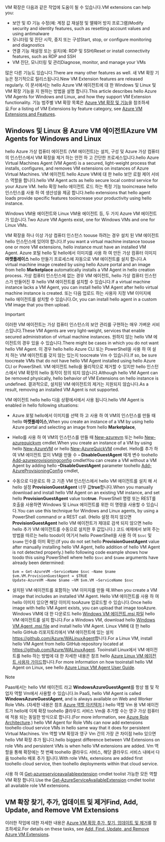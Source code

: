 

<span data-ttu-id="39f46-101">VM 확장은 다음과 같은 작업에 도움이 될 수 있습니다.</span><span class="sxs-lookup"><span data-stu-id="39f46-101">VM extensions can help you:</span></span>

* <span data-ttu-id="39f46-102">보안 및 ID 기능 수정(예: 계정 값 재설정 및 맬웨어 방지 프로그램)</span><span class="sxs-lookup"><span data-stu-id="39f46-102">Modify security and identity features, such as resetting account values and using antimalware</span></span>
* <span data-ttu-id="39f46-103">모니터링 및 진단 시작, 중지 또는 구성</span><span class="sxs-lookup"><span data-stu-id="39f46-103">Start, stop, or configure monitoring and diagnostics</span></span>
* <span data-ttu-id="39f46-104">연결 기능 재설정 또는 설치(예: RDP 및 SSH)</span><span class="sxs-lookup"><span data-stu-id="39f46-104">Reset or install connectivity features, such as RDP and SSH</span></span>
* <span data-ttu-id="39f46-105">VM 진단, 모니터링 및 관리</span><span class="sxs-lookup"><span data-stu-id="39f46-105">Diagnose, monitor, and manage your VMs</span></span>

<span data-ttu-id="39f46-106">많은 다른 기능도 있습니다.</span><span class="sxs-lookup"><span data-stu-id="39f46-106">There are many other features as well.</span></span> <span data-ttu-id="39f46-107">새 VM 확장 기능은 정기적으로 릴리스됩니다.</span><span class="sxs-lookup"><span data-stu-id="39f46-107">New VM Extension features are released regularly.</span></span> <span data-ttu-id="39f46-108">이 문서에서는 hello Azure VM 에이전트에 대 한 Windows 및 Linux 및 VM 확장 기능을 지 원하는 방법을 설명 합니다.</span><span class="sxs-lookup"><span data-stu-id="39f46-108">This article describes hello Azure VM Agents for Windows and Linux, and how they support VM Extension functionality.</span></span> <span data-ttu-id="39f46-109">기능 범주별 VM 확장 목록은 [Azure VM 확장 및 기능](../articles/virtual-machines/windows/extensions-features.md?toc=%2fazure%2fvirtual-machines%2fwindows%2ftoc.json)을 참조하세요.</span><span class="sxs-lookup"><span data-stu-id="39f46-109">For a listing of VM Extensions by feature category, see [Azure VM Extensions and Features](../articles/virtual-machines/windows/extensions-features.md?toc=%2fazure%2fvirtual-machines%2fwindows%2ftoc.json).</span></span>

## <a name="azure-vm-agents-for-windows-and-linux"></a><span data-ttu-id="39f46-110">Windows 및 Linux 용 Azure VM 에이전트</span><span class="sxs-lookup"><span data-stu-id="39f46-110">Azure VM Agents for Windows and Linux</span></span>
<span data-ttu-id="39f46-111">hello Azure 가상 컴퓨터 에이전트 (VM 에이전트)는 설치, 구성 및 Azure 가상 컴퓨터의 인스턴스에서 VM 확장을 제거 하는 안전 하 고 간단한 프로세스입니다.</span><span class="sxs-lookup"><span data-stu-id="39f46-111">hello Azure Virtual Machines Agent (VM Agent) is a secured, light-weight process that installs, configures, and removes VM extensions on instances of Azure Virtual Machines.</span></span> <span data-ttu-id="39f46-112">VM 에이전트 hello Azure VM에 대 한 hello 보안 로컬 제어 서비스 역할을 합니다.</span><span class="sxs-lookup"><span data-stu-id="39f46-112">hello VM Agent acts as hello secure local control service for your Azure VM.</span></span> <span data-ttu-id="39f46-113">hello 확장 hello 에이전트 로드 하는 특정 기능 tooincrease hello 인스턴스를 사용 하 여 생산성을 제공 합니다.</span><span class="sxs-lookup"><span data-stu-id="39f46-113">hello extensions that hello agent loads provide specific features tooincrease your productivity using hello instance.</span></span>

<span data-ttu-id="39f46-114">Windows VM용 에이전트와 Linux VM용 에이전트 등, 두 가지 Azure VM 에이전트가 있습니다.</span><span class="sxs-lookup"><span data-stu-id="39f46-114">Two Azure VM Agents exist, one for Windows VMs and one for Linux VMs.</span></span>

<span data-ttu-id="39f46-115">VM 확장을 하나 이상 가상 컴퓨터 인스턴스 toouse 하려는 경우 설치 된 VM 에이전트 hello 인스턴스에 있어야 합니다.</span><span class="sxs-lookup"><span data-stu-id="39f46-115">If you want a virtual machine instance toouse one or more VM extensions, hello instance must have an installed VM Agent.</span></span> <span data-ttu-id="39f46-116">Azure 포털 hello 및 hello에서 이미지를 사용 하 여 만든 가상 컴퓨터 이미지 **마켓플레이스** hello 만들기 프로세스에 자동으로 VM 에이전트를 설치 합니다.</span><span class="sxs-lookup"><span data-stu-id="39f46-116">A virtual machine image created by using hello Azure portal and an image from hello **Marketplace** automatically installs a VM Agent in hello creation process.</span></span> <span data-ttu-id="39f46-117">가상 컴퓨터 인스턴스에 없는 경우 VM 에이전트, hello 가상 컴퓨터 인스턴스가 만들어진 후 hello VM 에이전트를 설치할 수 있습니다.</span><span class="sxs-lookup"><span data-stu-id="39f46-117">If a virtual machine instance lacks a VM Agent, you can install hello VM Agent after hello virtual machine instance is created.</span></span> <span data-ttu-id="39f46-118">또는 다음 업로드 하는 사용자 지정 VM 이미지에 hello 에이전트를 설치할 수 있습니다.</span><span class="sxs-lookup"><span data-stu-id="39f46-118">Or, you can install hello agent in a custom VM image that you then upload.</span></span>

> [!IMPORTANT]
> <span data-ttu-id="39f46-119">이러한 VM 에이전트는 가상 컴퓨터 인스턴스의 보안 관리를 구현하는 매우 가벼운 서비스입니다.</span><span class="sxs-lookup"><span data-stu-id="39f46-119">These VM Agents are very light-weight, services that enable secured administration of virtual machine instances.</span></span> <span data-ttu-id="39f46-120">원하지 않는 hello VM 에이전트의 경우 있을 수 있습니다.</span><span class="sxs-lookup"><span data-stu-id="39f46-120">There might be cases in which you do not want hello VM Agent.</span></span> <span data-ttu-id="39f46-121">이 경우 hello hello Azure CLI 또는 PowerShell을 사용 하 여 설치 하는 VM 에이전트를 갖지 않는 있는지 toocreate Vm 수 있습니다.</span><span class="sxs-lookup"><span data-stu-id="39f46-121">If so, be sure toocreate VMs that do not have hello VM Agent installed using hello Azure CLI or PowerShell.</span></span> <span data-ttu-id="39f46-122">VM 에이전트 hello을 물리적으로 제거할 수 있지만 hello 인스턴스에서 VM 확장의 hello 동작이 정의 되지 않습니다.</span><span class="sxs-lookup"><span data-stu-id="39f46-122">Although hello VM Agent can be removed physically, hello behavior of VM Extensions on hello instance is undefined.</span></span> <span data-ttu-id="39f46-123">결과적으로, 설치된 VM 에이전트의 제거는 지원되지 않습니다.</span><span class="sxs-lookup"><span data-stu-id="39f46-123">As a result, removing an installed VM Agent is not supported.</span></span>
>

<span data-ttu-id="39f46-124">VM 에이전트 hello hello 다음 상황에서에서 사용 됩니다.</span><span class="sxs-lookup"><span data-stu-id="39f46-124">hello VM Agent is enabled in hello following situations:</span></span>

* <span data-ttu-id="39f46-125">Azure 포털 hello에서 이미지를 선택 하 고 사용 하 여 VM의 인스턴스를 만들 때 hello **마켓플레이스**,</span><span class="sxs-lookup"><span data-stu-id="39f46-125">When you create an instance of a VM by using hello Azure portal and selecting an image from hello **Marketplace**,</span></span>
* <span data-ttu-id="39f46-126">Hello를 사용 하 여 VM의 인스턴스를 만들 때 [New-azurevm](https://msdn.microsoft.com/library/azure/dn495254.aspx) 또는 hello [New-azurequickvm](https://msdn.microsoft.com/library/azure/dn495183.aspx) cmdlet.</span><span class="sxs-lookup"><span data-stu-id="39f46-126">When you create an instance of a VM by using hello [New-AzureVM](https://msdn.microsoft.com/library/azure/dn495254.aspx) or hello [New-AzureQuickVM](https://msdn.microsoft.com/library/azure/dn495183.aspx) cmdlet.</span></span> <span data-ttu-id="39f46-127">Hello를 추가 하 여 VM 에이전트 없이 VM을 만들 수 **– DisableGuestAgent** 매개 변수 toohello [Add-azureprovisioningconfig](https://msdn.microsoft.com/library/azure/dn495299.aspx) cmdlet</span><span class="sxs-lookup"><span data-stu-id="39f46-127">You can create a VM without a VM Agent by adding hello **–DisableGuestAgent** parameter toohello [Add-AzureProvisioningConfig](https://msdn.microsoft.com/library/azure/dn495299.aspx) cmdlet,</span></span>

* <span data-ttu-id="39f46-128">수동으로 다운로드 하 고 기존 VM 인스턴스에서 hello VM 에이전트를 설치 해 서 hello 설정 **ProvisionGuestAgent** 너무 값**true**합니다.</span><span class="sxs-lookup"><span data-stu-id="39f46-128">When you manually download and install hello VM Agent on an existing VM instance, and set hello **ProvisionGuestAgent** value too**true**.</span></span> <span data-ttu-id="39f46-129">PowerShell 명령 또는 REST를 호출을 사용하면 Windows 및 Linux 에이전트를 위한 이 명령을 사용할 수 있습니다.</span><span class="sxs-lookup"><span data-stu-id="39f46-129">You can use this technique for Windows and Linux agents, by using a PowerShell command or a REST call.</span></span> <span data-ttu-id="39f46-130">(Hello 설정 하지 않으면 **ProvisionGuestAgent** hello VM 에이전트가 제대로 검색 되지 않으면 hello hello 추가 VM 에이전트를 수동으로 설치한 후 값입니다.) 코드 예제에서 보여 주는 방법을 따르는 hello toodo이 여기서 hello PowerShell을 사용 하 여 `$svc` 및 `$name` 인수를 이미 확인:</span><span class="sxs-lookup"><span data-stu-id="39f46-130">(If you do not set hello **ProvisionGuestAgent** value after manually installing hello VM Agent, hello addition of hello VM Agent is not detected properly.) hello following code example shows how toodo this using PowerShell where hello `$svc` and `$name` arguments have already been determined:</span></span>

      $vm = Get-AzureVM –ServiceName $svc –Name $name
      $vm.VM.ProvisionGuestAgent = $TRUE
      Update-AzureVM –Name $name –VM $vm.VM –ServiceName $svc

* <span data-ttu-id="39f46-131">설치된 VM 에이전트를 포함하는 VM 이미지를 만들 때.</span><span class="sxs-lookup"><span data-stu-id="39f46-131">When you create a VM image that includes an installed VM Agent.</span></span> <span data-ttu-id="39f46-132">Hello VM 에이전트를 사용 하 여 hello 이미지 있으면 해당 이미지 tooAzure 업로드할 수 있습니다.</span><span class="sxs-lookup"><span data-stu-id="39f46-132">Once hello image with hello VM Agent exists, you can upload that image tooAzure.</span></span> <span data-ttu-id="39f46-133">Windows VM에 대 한 다운로드 hello [Windows VM 에이전트.msi 파일](http://go.microsoft.com/fwlink/?LinkID=394789) hello VM 에이전트를 설치 합니다.</span><span class="sxs-lookup"><span data-stu-id="39f46-133">For a Windows VM, download hello [Windows VM Agent .msi file](http://go.microsoft.com/fwlink/?LinkID=394789) and install hello VM Agent.</span></span> <span data-ttu-id="39f46-134">Linux VM에 대 한 hello hello GitHub 리포지토리에서 VM 에이전트에 있는 설치 <https://github.com/Azure/WALinuxAgent>합니다.</span><span class="sxs-lookup"><span data-stu-id="39f46-134">For a Linux VM, install hello VM Agent from hello GitHub repository located at <https://github.com/Azure/WALinuxAgent>.</span></span> <span data-ttu-id="39f46-135">Tooinstall Linux에서 VM 에이전트를 hello 하는 방법에 대 한 자세한 내용은 참조 hello [Azure Linux VM 에이전트 사용자 가이드](../articles/virtual-machines/linux/agent-user-guide.md?toc=%2fazure%2fvirtual-machines%2flinux%2ftoc.json)합니다.</span><span class="sxs-lookup"><span data-stu-id="39f46-135">For more information on how tooinstall hello VM Agent on Linux, see hello [Azure Linux VM Agent User Guide](../articles/virtual-machines/linux/agent-user-guide.md?toc=%2fazure%2fvirtual-machines%2flinux%2ftoc.json).</span></span>

> [!NOTE]
> <span data-ttu-id="39f46-136">Paas에서는 hello VM 에이전트 라고 **WindowsAzureGuestAgent**를 항상 웹 및 작업자 역할 Vm에서 사용할 수 있습니다.</span><span class="sxs-lookup"><span data-stu-id="39f46-136">In PaaS, hello VM Agent is called **WindowsAzureGuestAgent**, and is always available on Web and Worker Role VMs.</span></span> <span data-ttu-id="39f46-137">(자세한 내용은 참조 [Azure 역할 아키텍처](http://blogs.msdn.com/b/kwill/archive/2011/05/05/windows-azure-role-architecture.aspx).) hello 역할 Vm 용 VM 에이전트가 hello에 이제 확장 toohello 클라우드 서비스 Vm을 추가할 수는 영구 가상 컴퓨터에 적용 되는 동일한 방식으로 합니다.</span><span class="sxs-lookup"><span data-stu-id="39f46-137">(For more information, see [Azure Role Architecture](http://blogs.msdn.com/b/kwill/archive/2011/05/05/windows-azure-role-architecture.aspx).) hello VM Agent for Role VMs can now add extensions toohello cloud service VMs in hello same way that it does for persistent Virtual Machines.</span></span> <span data-ttu-id="39f46-138">Vm 역할 VM 확장과 영구 Vm 간의 가장 큰 차이점 hello 있으면 hello VM 확장 추가 됩니다.</span><span class="sxs-lookup"><span data-stu-id="39f46-138">hello biggest difference between VM Extensions on role VMs and persistent VMs is when hello VM extensions are added.</span></span> <span data-ttu-id="39f46-139">Vm 역할을 통해 확장에는 첫 번째 toohello 클라우드 서비스, 해당 클라우드 서비스 내에서 다음 toohello 배포 추가 됩니다.</span><span class="sxs-lookup"><span data-stu-id="39f46-139">With role VMs, extensions are added first toohello cloud service, then toohello deployments within that cloud service.</span></span>
>
> <span data-ttu-id="39f46-140">사용 하 여 [Get-azureserviceavailableextension](https://msdn.microsoft.com/library/azure/dn722498.aspx) cmdlet toolist 가능한 모든 역할 VM 확장 합니다.</span><span class="sxs-lookup"><span data-stu-id="39f46-140">Use the [Get-AzureServiceAvailableExtension](https://msdn.microsoft.com/library/azure/dn722498.aspx) cmdlet toolist all available role VM extensions.</span></span>
>
>

## <a name="find-add-update-and-remove-vm-extensions"></a><span data-ttu-id="39f46-141">VM 확장 찾기, 추가, 업데이트 및 제거</span><span class="sxs-lookup"><span data-stu-id="39f46-141">Find, Add, Update, and Remove VM Extensions</span></span>
<span data-ttu-id="39f46-142">이러한 작업에 대한 자세한 내용은 [Azure VM 확장 추가, 찾기, 업데이트 및 제거](../articles/virtual-machines/windows/classic/manage-extensions.md?toc=%2fazure%2fvirtual-machines%2fwindows%2fclassic%2ftoc.json)를 참조하세요.</span><span class="sxs-lookup"><span data-stu-id="39f46-142">For details on these tasks, see [Add, Find, Update, and Remove Azure VM Extensions](../articles/virtual-machines/windows/classic/manage-extensions.md?toc=%2fazure%2fvirtual-machines%2fwindows%2fclassic%2ftoc.json).</span></span>
